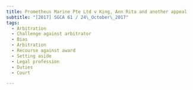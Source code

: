 ```yaml
---
title: Prometheus Marine Pte Ltd v King, Ann Rita and another appeal 
subtitle: "[2017] SGCA 61 / 24\_October\_2017"
tags:
  - Arbitration
  - Challenge against arbitrator
  - Bias
  - Arbitration
  - Recourse against award
  - Setting aside
  - Legal profession
  - Duties
  - Court

---
```


